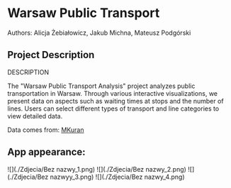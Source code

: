 # Warsaw Public Transport

Authors: Alicja Żebiałowicz, Jakub Michna, Mateusz Podgórski

## Project Description
DESCRIPTION

The "Warsaw Public Transport Analysis" project analyzes public transportation in Warsaw. 
Through various interactive visualizations, we present data on aspects such as waiting times at stops and the number of lines. 
Users can select different types of transport and line categories to view detailed data.


Data comes from: [MKuran](https://mkuran.pl/)

## App appearance:

![](./Zdjecia/Bez nazwy_1.png)
![](./Zdjecia/Bez nazwy_2.png)
![](./Zdjecia/Bez nazwyy_3.png)
![](./Zdjecia/Bez nazwy_4.png)

